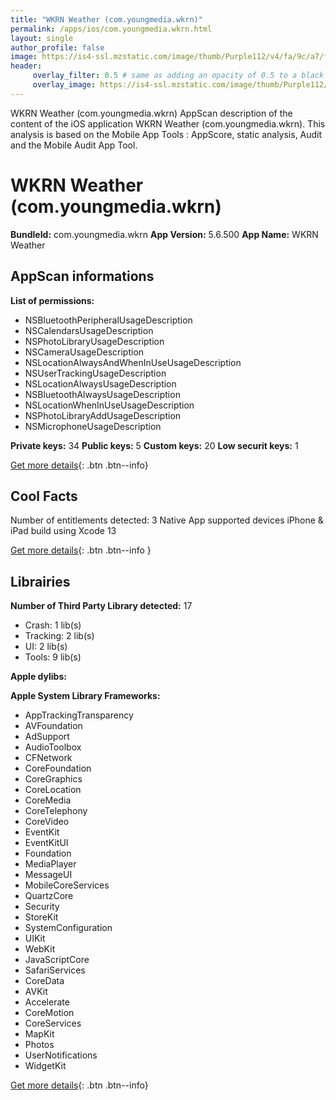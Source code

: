 ```yaml
---
title: "WKRN Weather (com.youngmedia.wkrn)"
permalink: /apps/ios/com.youngmedia.wkrn.html
layout: single
author_profile: false
image: https://is4-ssl.mzstatic.com/image/thumb/Purple112/v4/fa/9c/a7/fa9ca7dd-a7b9-d562-2bdd-759b377fcfde/AppIcon-1x_U007emarketing-0-4-0-85-220.jpeg/512x512bb.jpg
header: 
     overlay_filter: 0.5 # same as adding an opacity of 0.5 to a black background
     overlay_image: https://is4-ssl.mzstatic.com/image/thumb/Purple112/v4/fa/9c/a7/fa9ca7dd-a7b9-d562-2bdd-759b377fcfde/AppIcon-1x_U007emarketing-0-4-0-85-220.jpeg/512x512bb.jpg
---
```

WKRN Weather (com.youngmedia.wkrn) AppScan description of the content of the iOS application WKRN Weather (com.youngmedia.wkrn). This analysis is based on the Mobile App Tools : AppScore, static analysis, Audit and the Mobile Audit App Tool.

# WKRN Weather (com.youngmedia.wkrn)

**BundleId:** com.youngmedia.wkrn
**App Version:** 5.6.500
**App Name:** WKRN Weather


## AppScan informations 

**List of permissions:** 
- NSBluetoothPeripheralUsageDescription
- NSCalendarsUsageDescription
- NSPhotoLibraryUsageDescription
- NSCameraUsageDescription
- NSLocationAlwaysAndWhenInUseUsageDescription
- NSUserTrackingUsageDescription
- NSLocationAlwaysUsageDescription
- NSBluetoothAlwaysUsageDescription
- NSLocationWhenInUseUsageDescription
- NSPhotoLibraryAddUsageDescription
- NSMicrophoneUsageDescription
  
  
**Private keys:** 34
**Public keys:** 5
**Custom keys:** 20
**Low securit keys:** 1
  
[Get more details](/pricing.html){: .btn .btn--info}

## Cool Facts

Number of entitlements detected: 3
Native App
supported devices iPhone & iPad
build using Xcode 13
  
[Get more details](/pricing.html){: .btn .btn--info }

## Librairies 
**Number of Third Party Library detected:** 17
- Crash: 1 lib(s)
- Tracking: 2 lib(s)
- UI: 2 lib(s)
- Tools: 9 lib(s)


**Apple dylibs:**


**Apple System Library Frameworks:**
- AppTrackingTransparency
- AVFoundation
- AdSupport
- AudioToolbox
- CFNetwork
- CoreFoundation
- CoreGraphics
- CoreLocation
- CoreMedia
- CoreTelephony
- CoreVideo
- EventKit
- EventKitUI
- Foundation
- MediaPlayer
- MessageUI
- MobileCoreServices
- QuartzCore
- Security
- StoreKit
- SystemConfiguration
- UIKit
- WebKit
- JavaScriptCore
- SafariServices
- CoreData
- AVKit
- Accelerate
- CoreMotion
- CoreServices
- MapKit
- Photos
- UserNotifications
- WidgetKit


  
[Get more details](/pricing.html){: .btn .btn--info}

